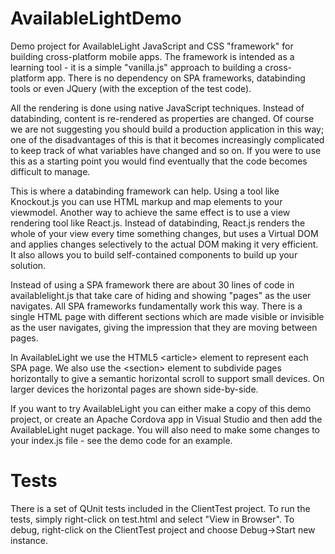 # AvailableLightDemo
Demo project for AvailableLight JavaScript and CSS "framework" for building cross-platform mobile apps.
The framework is intended as a learning tool - it is a simple "vanilla.js" approach to building a cross-platform app.
There is no dependency on SPA frameworks, databinding tools or even JQuery (with the exception of the test code).

All the rendering is done using native JavaScript techniques.
Instead of databinding, content is re-rendered as properties are changed.
Of course we are not suggesting you should build a production application in this way;
one of the disadvantages of this is that it becomes increasingly complicated to 
keep track of what variables have changed and so on.
If you were to use this as a starting point you would find eventually that the
code becomes difficult to manage.

This is where a databinding framework can help.
Using a tool like Knockout.js you can use HTML markup and map elements to your viewmodel.
Another way to achieve the same effect is to use a view rendering tool like React.js.
Instead of databinding, React.js renders the whole of your view every time something changes,
but uses a Virtual DOM and applies changes selectively to the actual DOM making it
very efficient. 
It also allows you to build self-contained components to build up your solution.

Instead of using a SPA framework there are about 30 lines of code in availablelight.js that
take care of hiding and showing "pages" as the user navigates.
All SPA frameworks fundamentally work this way.
There is a single HTML page with different sections which are made visible or
invisible as the user navigates, giving the impression that they are moving
between pages.

In AvailableLight we use the HTML5 &lt;article&gt; element to represent each SPA page.
We also use the &lt;section&gt; element to subdivide pages horizontally to give a
semantic horizontal scroll to support small devices.
On larger devices the horizontal pages are shown side-by-side.

If you want to try AvailableLight you can either make a copy of this
demo project, or create an Apache Cordova app in Visual Studio 
and then add the AvailableLight nuget package. You will also need
to make some changes to your index.js file - see the demo code
for an example.

# Tests #
There is a set of QUnit tests included in the ClientTest project.
To run the tests, simply right-click on test.html and select
"View in Browser". To debug, right-click on the ClientTest project
and choose Debug->Start new instance.
 
